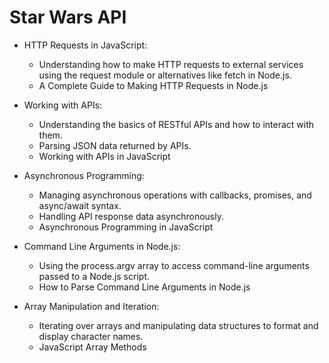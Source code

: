 # Star Wars API
  - HTTP Requests in JavaScript:

    - Understanding how to make HTTP requests to external services using the request module or alternatives like fetch in Node.js.
    - A Complete Guide to Making HTTP Requests in Node.js

  - Working with APIs:

    - Understanding the basics of RESTful APIs and how to interact with them.
    - Parsing JSON data returned by APIs.
    - Working with APIs in JavaScript

  - Asynchronous Programming:

    - Managing asynchronous operations with callbacks, promises, and async/await syntax.
    - Handling API response data asynchronously.
    - Asynchronous Programming in JavaScript
  
  - Command Line Arguments in Node.js:

    - Using the process.argv array to access command-line arguments passed to a Node.js script.
    - How to Parse Command Line Arguments in Node.js

  - Array Manipulation and Iteration:

    - Iterating over arrays and manipulating data structures to format and display character names.
    - JavaScript Array Methods
